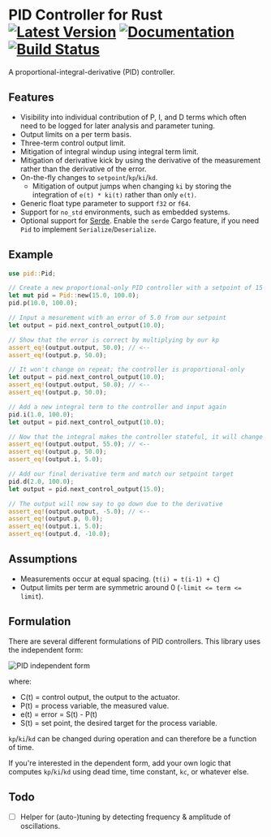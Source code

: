 # PID Controller for Rust [![Latest Version]][crates.io] [![Documentation]][docs.rs] [![Build Status]][travis] 

[Build Status]: https://api.travis-ci.org/braincore/pid-rs.svg?branch=master
[travis]: https://travis-ci.org/braincore/pid-rs
[Latest Version]: https://img.shields.io/crates/v/pid.svg
[crates.io]: https://crates.io/crates/pid
[Documentation]: https://docs.rs/pid/badge.svg
[docs.rs]: https://docs.rs/pid

A proportional-integral-derivative (PID) controller.

## Features

* Visibility into individual contribution of P, I, and D terms which often
  need to be logged for later analysis and parameter tuning.
* Output limits on a per term basis.
* Three-term control output limit.
* Mitigation of integral windup using integral term limit.
* Mitigation of derivative kick by using the derivative of the measurement
  rather than the derivative of the error.
* On-the-fly changes to `setpoint`/`kp`/`ki`/`kd`.
  * Mitigation of output jumps when changing `ki` by storing the integration of
    `e(t) * ki(t)` rather than only `e(t)`.
* Generic float type parameter to support `f32` or `f64`.
* Support for `no_std` environments, such as embedded systems.
* Optional support for [Serde](https://crates.io/crates/serde). Enable the
  `serde` Cargo feature, if you need `Pid` to implement
  `Serialize`/`Deserialize`.

## Example

```rust
use pid::Pid;

// Create a new proportional-only PID controller with a setpoint of 15
let mut pid = Pid::new(15.0, 100.0);
pid.p(10.0, 100.0);

// Input a mesurement with an error of 5.0 from our setpoint
let output = pid.next_control_output(10.0);

// Show that the error is correct by multiplying by our kp
assert_eq!(output.output, 50.0); // <--
assert_eq!(output.p, 50.0);

// It won't change on repeat; the controller is proportional-only
let output = pid.next_control_output(10.0);
assert_eq!(output.output, 50.0); // <--
assert_eq!(output.p, 50.0);

// Add a new integral term to the controller and input again
pid.i(1.0, 100.0);
let output = pid.next_control_output(10.0);

// Now that the integral makes the controller stateful, it will change
assert_eq!(output.output, 55.0); // <--
assert_eq!(output.p, 50.0);
assert_eq!(output.i, 5.0);

// Add our final derivative term and match our setpoint target
pid.d(2.0, 100.0);
let output = pid.next_control_output(15.0);

// The output will now say to go down due to the derivative
assert_eq!(output.output, -5.0); // <--
assert_eq!(output.p, 0.0);
assert_eq!(output.i, 5.0);
assert_eq!(output.d, -10.0);
```

## Assumptions

* Measurements occur at equal spacing. (`t(i) = t(i-1) + C`)
* Output limits per term are symmetric around 0 (`-limit <= term <= limit`).

## Formulation

There are several different formulations of PID controllers. This library
uses the independent form:

![PID independent form](
https://latex.codecogs.com/gif.latex?C(t)&space;=&space;&space;K_p&space;\cdot&space;e(t)&space;&plus;&space;K_i&space;\cdot&space;\int{e(t)dt}&space;-&space;K_d&space;\cdot&space;\frac{dP(t)}{dt})

where:
- C(t) = control output, the output to the actuator.
- P(t) = process variable, the measured value.
- e(t) = error = S(t) - P(t)
- S(t) = set point, the desired target for the process variable.

`kp`/`ki`/`kd` can be changed during operation and can therefore be a function
of time.

If you're interested in the dependent form, add your own logic that computes
`kp`/`ki`/`kd` using dead time, time constant, `kc`, or whatever else.

## Todo

- [ ] Helper for (auto-)tuning by detecting frequency & amplitude of
      oscillations.
